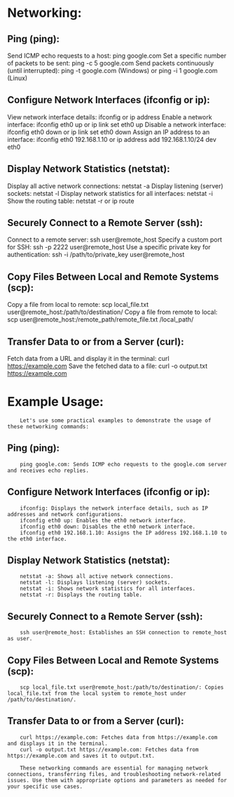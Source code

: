 # Networking:

## Ping (ping):

Send ICMP echo requests to a host: ping google.com
Set a specific number of packets to be sent: ping -c 5 google.com
Send packets continuously (until interrupted): ping -t google.com (Windows) or ping -i 1 google.com (Linux)

## Configure Network Interfaces (ifconfig or ip):

View network interface details: ifconfig or ip address
Enable a network interface: ifconfig eth0 up or ip link set eth0 up
Disable a network interface: ifconfig eth0 down or ip link set eth0 down
Assign an IP address to an interface: ifconfig eth0 192.168.1.10 or ip address add 192.168.1.10/24 dev eth0

## Display Network Statistics (netstat):

Display all active network connections: netstat -a
Display listening (server) sockets: netstat -l
Display network statistics for all interfaces: netstat -i
Show the routing table: netstat -r or ip route

## Securely Connect to a Remote Server (ssh):

Connect to a remote server: ssh user@remote_host
Specify a custom port for SSH: ssh -p 2222 user@remote_host
Use a specific private key for authentication: ssh -i /path/to/private_key user@remote_host

## Copy Files Between Local and Remote Systems (scp):

Copy a file from local to remote: scp local_file.txt user@remote_host:/path/to/destination/
Copy a file from remote to local: scp user@remote_host:/remote_path/remote_file.txt /local_path/

## Transfer Data to or from a Server (curl):

Fetch data from a URL and display it in the terminal: curl https://example.com
Save the fetched data to a file: curl -o output.txt https://example.com


#		Example Usage:
		
		Let's use some practical examples to demonstrate the usage of these networking commands:
		
##		Ping (ping):
		
		ping google.com: Sends ICMP echo requests to the google.com server and receives echo replies.
		
##		Configure Network Interfaces (ifconfig or ip):
		
		ifconfig: Displays the network interface details, such as IP addresses and network configurations.
		ifconfig eth0 up: Enables the eth0 network interface.
		ifconfig eth0 down: Disables the eth0 network interface.
		ifconfig eth0 192.168.1.10: Assigns the IP address 192.168.1.10 to the eth0 interface.
		
##		Display Network Statistics (netstat):
		
		netstat -a: Shows all active network connections.
		netstat -l: Displays listening (server) sockets.
		netstat -i: Shows network statistics for all interfaces.
		netstat -r: Displays the routing table.
		
##		Securely Connect to a Remote Server (ssh):
		
		ssh user@remote_host: Establishes an SSH connection to remote_host as user.
		
##		Copy Files Between Local and Remote Systems (scp):
		
		scp local_file.txt user@remote_host:/path/to/destination/: Copies local_file.txt from the local system to remote_host under /path/to/destination/.
		
##		Transfer Data to or from a Server (curl):
		
		curl https://example.com: Fetches data from https://example.com and displays it in the terminal.
		curl -o output.txt https://example.com: Fetches data from https://example.com and saves it to output.txt.
		
		These networking commands are essential for managing network connections, transferring files, and troubleshooting network-related issues. Use them with appropriate options and parameters as needed for your specific use cases.
